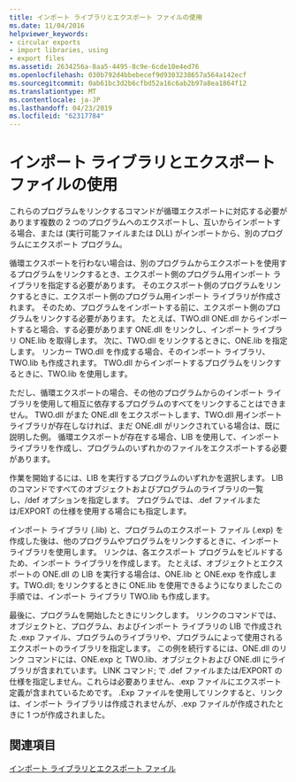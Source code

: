 ```yaml
---
title: インポート ライブラリとエクスポート ファイルの使用
ms.date: 11/04/2016
helpviewer_keywords:
- circular exports
- import libraries, using
- export files
ms.assetid: 2634256a-8aa5-4495-8c9e-6cde10e4ed76
ms.openlocfilehash: 030b792d4bbebecef9d9303238657a564a142ecf
ms.sourcegitcommit: 0ab61bc3d2b6cfbd52a16c6ab2b97a8ea1864f12
ms.translationtype: MT
ms.contentlocale: ja-JP
ms.lasthandoff: 04/23/2019
ms.locfileid: "62317784"
---
```

# <a name="using-an-import-library-and-export-file"></a>インポート ライブラリとエクスポート ファイルの使用

これらのプログラムをリンクするコマンドが循環エクスポートに対応する必要があります複数の 2 つのプログラムへのエクスポートし、互いからインポートする場合、または (実行可能ファイルまたは DLL) がインポートから、別のプログラムにエクスポート プログラム。

循環エクスポートを行わない場合は、別のプログラムからエクスポートを使用するプログラムをリンクするとき、エクスポート側のプログラム用インポート ライブラリを指定する必要があります。 そのエクスポート側のプログラムをリンクするときに、エクスポート側のプログラム用インポート ライブラリが作成されます。 そのため、プログラムをインポートする前に、エクスポート側のプログラムをリンクする必要があります。 たとえば、TWO.dll ONE.dll からインポートすると場合、する必要があります ONE.dll をリンクし、インポート ライブラリ ONE.lib を取得します。 次に、TWO.dll をリンクするときに、ONE.lib を指定します。 リンカー TWO.dll を作成する場合、そのインポート ライブラリ、TWO.lib も作成されます。 TWO.dll からインポートするプログラムをリンクするときに、TWO.lib を使用します。

ただし、循環エクスポートの場合、その他のプログラムからのインポート ライブラリを使用して相互に依存するプログラムのすべてをリンクすることはできません。 TWO.dll がまた ONE.dll をエクスポートします、TWO.dll 用インポート ライブラリが存在しなければ、まだ ONE.dll がリンクされている場合は、既に説明した例。 循環エクスポートが存在する場合、LIB を使用して、インポート ライブラリを作成し、プログラムのいずれかのファイルをエクスポートする必要があります。

作業を開始するには、LIB を実行するプログラムのいずれかを選択します。 LIB のコマンドですべてのオブジェクトおよびプログラムのライブラリの一覧し、/def オプションを指定します。 プログラムでは、.def ファイルまたは/EXPORT の仕様を使用する場合にも指定します。

インポート ライブラリ (.lib) と、プログラムのエクスポート ファイル (.exp) を作成した後は、他のプログラムやプログラムをリンクするときに、インポート ライブラリを使用します。 リンクは、各エクスポート プログラムをビルドするため、インポート ライブラリを作成します。 たとえば、オブジェクトとエクスポートの ONE.dll の LIB を実行する場合は、ONE.lib と ONE.exp を作成します。TWO.dll; をリンクするときに ONE.lib を使用できるようになりましたこの手順では、インポート ライブラリ TWO.lib も作成します。

最後に、プログラムを開始したときにリンクします。 リンクのコマンドでは、オブジェクトと、プログラム、およびインポート ライブラリの LIB で作成された .exp ファイル、プログラムのライブラリや、プログラムによって使用されるエクスポートのライブラリを指定します。 この例を続行するには、ONE.dll のリンク コマンドには、ONE.exp と TWO.lib、オブジェクトおよび ONE.dll にライブラリが含まれています。 LINK コマンド; で .def ファイルまたは/EXPORT の仕様を指定しません。これらは必要ありません、.exp ファイルにエクスポート定義が含まれているためです。 .Exp ファイルを使用してリンクすると、リンクは、インポート ライブラリは作成されませんが、.exp ファイルが作成されたときに 1 つが作成されました。

## <a name="see-also"></a>関連項目

[インポート ライブラリとエクスポート ファイル](working-with-import-libraries-and-export-files.md)
